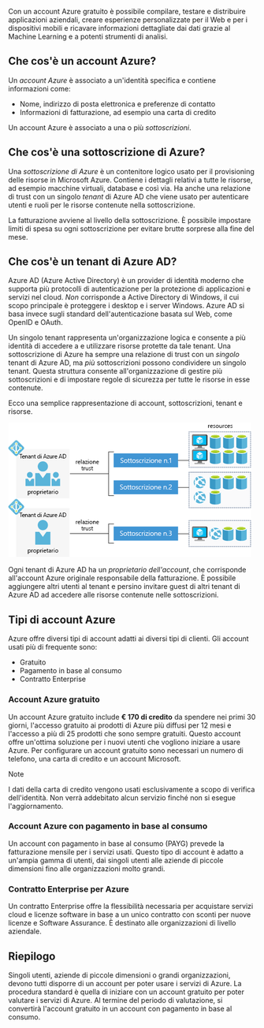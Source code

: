 Con un account Azure gratuito è possibile compilare, testare e distribuire applicazioni aziendali, creare esperienze personalizzate per il Web e per i dispositivi mobili e ricavare informazioni dettagliate dai dati grazie al Machine Learning e a potenti strumenti di analisi.

## <a name="what-is-an-azure-account"></a>Che cos'è un account Azure?

Un _account Azure_ è associato a un'identità specifica e contiene informazioni come:

- Nome, indirizzo di posta elettronica e preferenze di contatto
- Informazioni di fatturazione, ad esempio una carta di credito

Un account Azure è associato a una o più _sottoscrizioni_.

## <a name="what-is-an-azure-subscription"></a>Che cos'è una sottoscrizione di Azure?

Una _sottoscrizione di Azure_ è un contenitore logico usato per il provisioning delle risorse in Microsoft Azure. Contiene i dettagli relativi a tutte le risorse, ad esempio macchine virtuali, database e così via. Ha anche una relazione di trust con un singolo _tenant_ di Azure AD che viene usato per autenticare utenti e ruoli per le risorse contenute nella sottoscrizione.

La fatturazione avviene al livello della sottoscrizione. È possibile impostare limiti di spesa su ogni sottoscrizione per evitare brutte sorprese alla fine del mese. 

## <a name="what-is-an-azure-ad-tenant"></a>Che cos'è un tenant di Azure AD?

Azure AD (Azure Active Directory) è un provider di identità moderno che supporta più protocolli di autenticazione per la protezione di applicazioni e servizi nel cloud. _Non_ corrisponde a Active Directory di Windows, il cui scopo principale è proteggere i desktop e i server Windows. Azure AD si basa invece sugli standard dell'autenticazione basata sul Web, come OpenID e OAuth.

Un singolo tenant rappresenta un'organizzazione logica e consente a più identità di accedere a e utilizzare risorse protette da tale tenant. Una sottoscrizione di Azure ha sempre una relazione di trust con un _singolo_ tenant di Azure AD, ma _più_ sottoscrizioni possono condividere un singolo tenant. Questa struttura consente all'organizzazione di gestire più sottoscrizioni e di impostare regole di sicurezza per tutte le risorse in esse contenute.

Ecco una semplice rappresentazione di account, sottoscrizioni, tenant e risorse.

![Diagramma che mostra l'interazione tra account, tenant, sottoscrizioni e risorse](../media/3-azure-ad-tenant.png)

Ogni tenant di Azure AD ha un _proprietario dell'account_, che corrisponde all'account Azure originale responsabile della fatturazione. È possibile aggiungere altri utenti al tenant e persino invitare guest di altri tenant di Azure AD ad accedere alle risorse contenute nelle sottoscrizioni.

## <a name="azure-account-types"></a>Tipi di account Azure

Azure offre diversi tipi di account adatti ai diversi tipi di clienti. Gli account usati più di frequente sono:

- Gratuito
- Pagamento in base al consumo
- Contratto Enterprise

### <a name="azure-free-account"></a>Account Azure gratuito

Un account Azure gratuito include **€ 170 di credito** da spendere nei primi 30 giorni, l'accesso gratuito ai prodotti di Azure più diffusi per 12 mesi e l'accesso a più di 25 prodotti che sono sempre gratuiti. Questo account offre un'ottima soluzione per i nuovi utenti che vogliono iniziare a usare Azure. Per configurare un account gratuito sono necessari un numero di telefono, una carta di credito e un account Microsoft.

> [!NOTE]
> I dati della carta di credito vengono usati esclusivamente a scopo di verifica dell'identità. Non verrà addebitato alcun servizio finché non si esegue l'aggiornamento.

### <a name="azure-pay-as-you-go-account"></a>Account Azure con pagamento in base al consumo

Un account con pagamento in base al consumo (PAYG) prevede la fatturazione mensile per i servizi usati. Questo tipo di account è adatto a un'ampia gamma di utenti, dai singoli utenti alle aziende di piccole dimensioni fino alle organizzazioni molto grandi.

### <a name="azure-enterprise-agreement"></a>Contratto Enterprise per Azure

Un contratto Enterprise offre la flessibilità necessaria per acquistare servizi cloud e licenze software in base a un unico contratto con sconti per nuove licenze e Software Assurance. È destinato alle organizzazioni di livello aziendale.

## <a name="summary"></a>Riepilogo

Singoli utenti, aziende di piccole dimensioni o grandi organizzazioni, devono tutti disporre di un account per poter usare i servizi di Azure. La procedura standard è quella di iniziare con un account gratuito per poter valutare i servizi di Azure. Al termine del periodo di valutazione, si convertirà l'account gratuito in un account con pagamento in base al consumo.